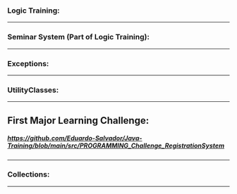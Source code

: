### Logic Training: 

---

### Seminar System (Part of Logic Training):

---

### Exceptions: 

---

### UtilityClasses:

---

## First Major Learning Challenge: 
##### https://github.com/Eduardo-Salvador/Java-Training/blob/main/src/PROGRAMMING_Challenge_RegistrationSystem

---

### Collections:

---
